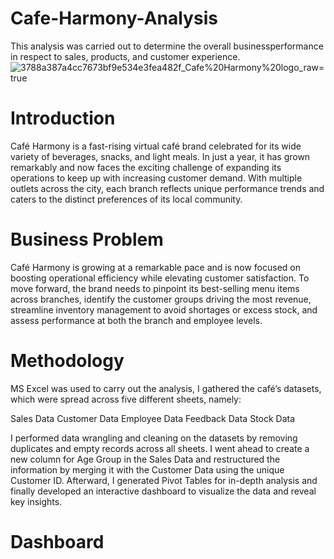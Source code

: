 # Cafe-Harmony-Analysis
This analysis was carried out to determine the overall businessperformance in respect to sales, products, and customer experience. 
![3788a387a4cc7673bf9e534e3fea482f_Cafe%20Harmony%20logo_raw=true](https://github.com/user-attachments/assets/7c64086e-6ae4-4b10-82d0-5a986150167c)


# Introduction 
Café Harmony is a fast-rising virtual café brand celebrated for its wide variety of beverages, snacks, and light meals. In just a year, it has grown remarkably and now faces the exciting challenge of expanding its operations to keep up with increasing customer demand. With multiple outlets across the city, each branch reflects unique performance trends and caters to the distinct preferences of its local community.

#  Business Problem
Café Harmony is growing at a remarkable pace and is now focused on boosting operational efficiency while elevating customer satisfaction. To move forward, the brand needs to pinpoint its best-selling menu items across branches, identify the customer groups driving the most revenue, streamline inventory management to avoid shortages or excess stock, and assess performance at both the branch and employee levels.

# Methodology
MS Excel was used to carry out the analysis, I gathered the café’s datasets, which were spread across five different sheets, namely:

Sales Data
Customer Data
Employee Data
Feedback Data
Stock Data

I performed data wrangling and cleaning on the datasets by removing duplicates and empty records across all sheets. I went ahead to create a new column for Age Group in the Sales Data and restructured the information by merging it with the Customer Data using the unique Customer ID. Afterward, I generated Pivot Tables for in-depth analysis and finally developed an interactive dashboard to visualize the data and reveal key insights.

# Dashboard



